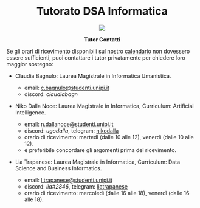 <div align="center">
  <h1> Tutorato DSA Informatica </h1>

  <img src="https://study-eu.s3.amazonaws.com/uploads/university/university-of-pisa-logo.png" />

  <p>
    <strong> Tutor Contatti </strong>
  </p>
</div>

Se gli orari di ricevimento disponibili sul nostro [calendario](https://calendar.google.com/calendar/embed?src=dbe2ikgm55j7hkupumek316lfc%40group.calendar.google.com) non dovessero essere sufficienti, puoi contattare i tutor privatamente per chiedere loro maggior sostegno:

- Claudia Bagnulo: Laurea Magistrale in Informatica Umanistica.
    - email: [c.bagnulo@studenti.unipi.it](mailto:c.bagnulo@studenti.unipi.it)
    - discord: *claudiabagn*

- Niko Dalla Noce: Laurea Magistrale in Informatica, Curriculum: Artificial Intelligence.
  - email: [n.dallanoce@studenti.unipi.it](mailto:n.dallanoce@studenti.unipi.it)
  - discord: *ugodalla*, telegram: [nikodalla](https://t.me/nikodalla)
  - orario di ricevimento: martedì (dalle 10 alle 12), venerdì (dalle 10 alle 12).
  - è preferibile concordare gli argomenti prima del ricevimento.
  
- Lia Trapanese: Laurea Magistrale in Informatica, Curriculum: Data Science and Business Informatics. 
  - email: [l.trapanese@studenti.unipi.it](mailto:l.trapanese@studenti.unipi.it)
  - discord: *lia#2846*, telegram: [liatrapanese](https://t.me/liatrapanese)
  - orario di ricevimento: mercoledì (dalle 16 alle 18), venerdì (dalle 16 alle 18).
 

